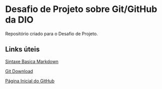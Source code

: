 # Desafio de Projeto sobre Git/GitHub da DIO

Repositório criado para o Desafio de Projeto.

## Links úteis

[Sintaxe Basica Markdown](https://www.markdownguide.org/basic-syntax/)

[Git Download](https://git-scm.com/)

[Página Inicial do GitHub](https://github.com/)
